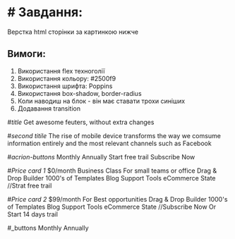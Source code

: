 # # **Завдання:**

Верстка html сторінки за картинкою нижче

## **Вимоги:**

1. Використання flex техноголії
2. Використання кольору: #2500f9
3. Використання шрифта: Poppins
4. Використання box-shadow, border-radius
5. Коли наводиш на блок - він має ставати трохи синіших
6. Додавання transition

#_title_
Get awesome feuters, without extra changes

#_second titile_
The rise of mobile device transforms the way we comsume information entirely and the most relevant channels such as Facebook

#_acrion-buttons_
Monthly Annually
Start free trail
Subscribe Now

#_Price card 1_
$0/month
Business Class
For small teams or office
Drag & Drop Builder
1000's of Templates
Blog Support Tools
eCommerce State
//Strat free trail

#_Price card 2_
$99/month
For Best opportunities
Drag & Drop Builder
1000's of Templates
Blog Support Tools
eCommerce State
//Subscribe Now
Or Start 14 days trail

#\_buttons
Monthly
Annually
